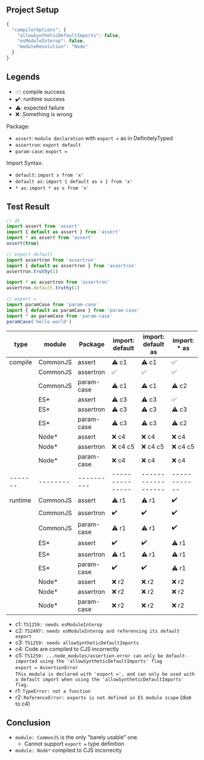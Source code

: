 ## Project Setup

```js
{
  "compilerOptions": {
    "allowSyntheticDefaultImports": false,
    "esModuleInterop": false,
    "moduleResolution": "Node"
  }
}
```

## Legends

- ✅: compile success
- ✔️: runtime success
- ⚠️: expected failure
- ❌: Something is wrong

Package:

- `assert`: `module declaration` with `export =` as in DefinitelyTyped
- `assertron`: `export default`
- `param-case`: `export =`

Import Syntax:

- `default`: `import x from 'x'`
- `default as`: `import { default as x } from 'x'`
- `* as`: `import * as x from 'x'`

## Test Result

```ts
// dt
import assert from 'assert'
import { default as assert } from 'assert'
import * as assert from 'assert'
assert(true)

// export default
import assertron from 'assertron'
import { default as assertron } from 'assertron'
assertron.truthy(1)

import * as assertron from 'assertron'
assertron.default.truthy(1)

// export =
import paramCase from 'param-case'
import { default as paramCase } from 'param-case'
import * as paramCase from 'param-case'
paramCase('hello world')
```

| type    | module   | Package    | import: default | import: default as | import: * as |
| ------- | -------- | ---------- | --------------- | ------------------ | ------------ |
| compile | CommonJS | assert     | ⚠️ c1            | ⚠️ c1               | ✅            |
|         | CommonJS | assertron  | ✅               | ✅                  | ✅            |
|         | CommonJS | param-case | ⚠️ c1            | ⚠️ c1               | ⚠️ c2         |
|         | ES*      | assert     | ⚠️ c3            | ⚠️ c3               | ✅            |
|         | ES*      | assertron  | ⚠️ c3            | ⚠️ c3               | ⚠️ c3         |
|         | ES*      | param-case | ⚠️ c3            | ⚠️ c3               | ⚠️ c2         |
|         | Node*    | assert     | ❌ c4            | ❌ c4               | ❌ c4         |
|         | Node*    | assertron  | ❌ c4 c5         | ❌ c4 c5            | ❌ c4 c5      |
|         | Node*    | param-case | ❌ c4            | ❌ c4               | ❌ c4         |
| ------- | -------- | ---------- | --------------- | ------------------ | ------------ |
| runtime | CommonJS | assert     | ⚠️ r1            | ⚠️ r1               | ✔️            |
|         | CommonJS | assertron  | ✔️               | ✔️                  | ✔️            |
|         | CommonJS | param-case | ⚠️ r1            | ⚠️ r1               | ✔️            |
|         | ES*      | assert     | ✔️               | ✔️                  | ⚠️ r1         |
|         | ES*      | assertron  | ⚠️ r1            | ⚠️ r1               | ⚠️ r1         |
|         | ES*      | param-case | ✔️               | ✔️                  | ⚠️ r1         |
|         | Node*    | assert     | ❌ r2            | ❌ r2               | ❌ r2         |
|         | Node*    | assertron  | ❌ r2            | ❌ r2               | ❌ r2         |
|         | Node*    | param-case | ❌ r2            | ❌ r2               | ❌ r2          |

- c1: `TS1259: needs esModuleInterop`
- c2: `TS2497: needs esModuleInterop and referencing its default export`
- c3: `TS1259: needs allowSyntheticDefaultImports`
- c4: Code are compiled to CJS incorrectly
- c5: `TS1259: ...node_modules/assertion-error can only be default-imported using the 'allowSyntheticDefaultImports' flag`\
  `export = AssertionError`\
  `This module is declared with 'export =', and can only be used with a default import when using the 'allowSyntheticDefaultImports' flag.`
- r1: `TypeError: not a function`
- r2: `ReferenceError: exports is not defined in ES module scope` (due to c4)

## Conclusion

- `module: CommonJS` is the only "barely usable" one.
  - Cannot support `export =` type definition
- `module: Node*` compiled to CJS incorrectly
